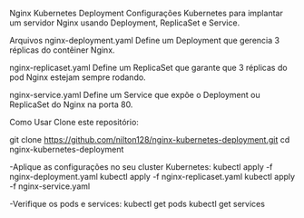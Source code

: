 Nginx Kubernetes Deployment
Configurações Kubernetes para implantar um servidor Nginx usando Deployment, ReplicaSet e Service.

Arquivos
nginx-deployment.yaml
Define um Deployment que gerencia 3 réplicas do contêiner Nginx.

nginx-replicaset.yaml
Define um ReplicaSet que garante que 3 réplicas do pod Nginx estejam sempre rodando.

nginx-service.yaml
Define um Service que expõe o Deployment ou ReplicaSet do Nginx na porta 80.

Como Usar
Clone este repositório:

git clone https://github.com/nilton128/nginx-kubernetes-deployment.git
cd nginx-kubernetes-deployment

-Aplique as configurações no seu cluster Kubernetes:
kubectl apply -f nginx-deployment.yaml
kubectl apply -f nginx-replicaset.yaml
kubectl apply -f nginx-service.yaml

-Verifique os pods e services:
kubectl get pods
kubectl get services

